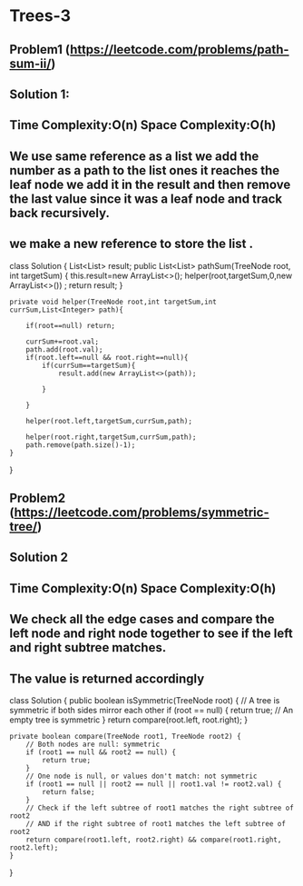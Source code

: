 # Trees-3

## Problem1 (https://leetcode.com/problems/path-sum-ii/)
## Solution 1:
## Time Complexity:O(n) Space Complexity:O(h)
## We use same reference as a list we add the number as a path to the list ones it reaches the leaf node we add it in the result and then remove the last value since it was a leaf node and track back recursively.
## we make a new reference to store the list .
class Solution {
    List<List<Integer>> result;
    public List<List<Integer>> pathSum(TreeNode root, int targetSum) {
    this.result=new ArrayList<>();
    helper(root,targetSum,0,new ArrayList<>()) ;
    return result; 
    }


    private void helper(TreeNode root,int targetSum,int currSum,List<Integer> path){

        if(root==null) return;

        currSum+=root.val;
        path.add(root.val);
        if(root.left==null && root.right==null){
            if(currSum==targetSum){
                result.add(new ArrayList<>(path));
            
            }
            
        }
        
        helper(root.left,targetSum,currSum,path);
        
        helper(root.right,targetSum,currSum,path);
        path.remove(path.size()-1);
    }
}
## Problem2 (https://leetcode.com/problems/symmetric-tree/)
## Solution 2
## Time Complexity:O(n) Space Complexity:O(h)
## We check all the edge cases and compare the left node and right node together to see if the left and right subtree matches.
## The value is returned accordingly
class Solution {
    public boolean isSymmetric(TreeNode root) {
        // A tree is symmetric if both sides mirror each other
        if (root == null) {
            return true; // An empty tree is symmetric
        }
        return compare(root.left, root.right);
    }

    private boolean compare(TreeNode root1, TreeNode root2) {
        // Both nodes are null: symmetric
        if (root1 == null && root2 == null) {
            return true;
        }
        // One node is null, or values don't match: not symmetric
        if (root1 == null || root2 == null || root1.val != root2.val) {
            return false;
        }
        // Check if the left subtree of root1 matches the right subtree of root2
        // AND if the right subtree of root1 matches the left subtree of root2
        return compare(root1.left, root2.right) && compare(root1.right, root2.left);
    }
}
